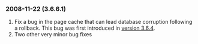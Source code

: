 ### 2008\-11\-22 (3\.6\.6\.1\)

1. Fix a bug in the page cache that can lead database corruption following
 a rollback. This bug was first introduced in [version 3\.6\.4](#version_3_6_4).
2. Two other very minor bug fixes




